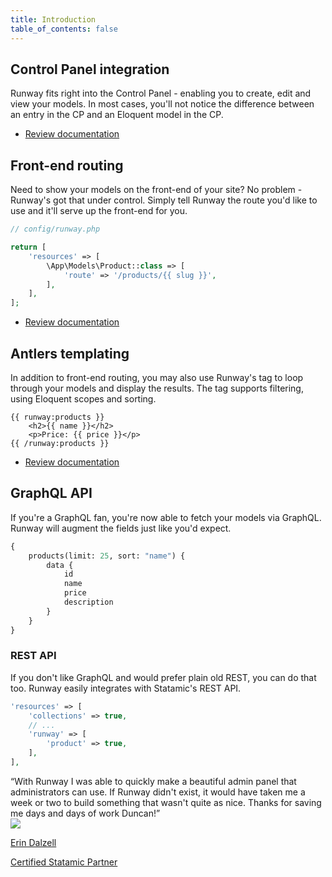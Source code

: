 ```yaml
---
title: Introduction
table_of_contents: false
---
```


## Control Panel integration

Runway fits right into the Control Panel - enabling you to create, edit and view your models. In most cases, you'll not notice the difference between an entry in the CP and an Eloquent model in the CP.

-   [Review documentation](https://runway.duncanmcclean.com/control-panel)

## Front-end routing

Need to show your models on the front-end of your site? No problem - Runway's got that under control. Simply tell Runway the route you'd like to use and it'll serve up the front-end for you.

```php
// config/runway.php

return [
    'resources' => [
        \App\Models\Product::class => [
            'route' => '/products/{{ slug }}',
        ],
    ],
];
```

-   [Review documentation](https://runway.duncanmcclean.com/frontend-routing)

## Antlers templating

In addition to front-end routing, you may also use Runway's tag to loop through your models and display the results. The tag supports filtering, using Eloquent scopes and sorting.

```antlers
{{ runway:products }}
    <h2>{{ name }}</h2>
    <p>Price: {{ price }}</p>
{{ /runway:products }}
```

-   [Review documentation](https://runway.duncanmcclean.com/templating)

## GraphQL API

If you're a GraphQL fan, you're now able to fetch your models via GraphQL. Runway will augment the fields just like you'd expect.

```graphql
{
    products(limit: 25, sort: "name") {
        data {
            id
            name
            price
            description
        }
    }
}
```

### REST API

If you don't like GraphQL and would prefer plain old REST, you can do that too. Runway easily integrates with Statamic's REST API.

```php
'resources' => [
    'collections' => true,
    // ...
    'runway' => [
        'product' => true,
    ],
],
```

<div class="not-prose testimonial">
    <div class="testimonial-body">
        “With Runway I was able to quickly make a beautiful admin panel that administrators can use. If Runway didn't exist, it would have taken me a week or two to build something that wasn't quite as nice. Thanks for saving me days and days of work Duncan!”
    </div>
    <div class="testimonial-person">
        <a href="https://silentz.co" target="_blank">
            <img src="/img/testimonials/erin.jpeg">
            <div>
                <p>Erin Dalzell</p>
                <span>Certified Statamic Partner</span>
            </div>
        </a>
    </div>
</div>
